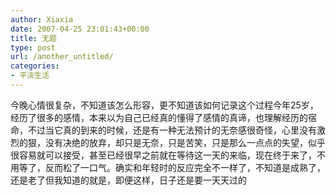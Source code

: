 ```yaml
---
author: Xiaxia
date: 2007-04-25 23:01:43+00:00
title: 无题
type: post
url: /another_untitled/
categories:
- 平淡生活
---
```


今晚心情很复杂，不知道该怎么形容，更不知道该如何记录这个过程今年25岁，经历了很多的感情，本来以为自己已经真的懂得了感情的真谛，也理解经历的宿命，不过当它真的到来的时候，还是有一种无法预计的无奈感很奇怪，心里没有激烈的狠，没有决绝的放弃，却只是无奈，只是苦笑，只是那么一点点的失望，似乎很容易就可以接受，甚至已经很早之前就在等待这一天的来临，现在终于来了，不用等了，反而松了一口气。确实和年轻时的反应完全不一样了，不知道是成熟了，还是老了但我知道的就是，即便这样，日子还是要一天天过的
